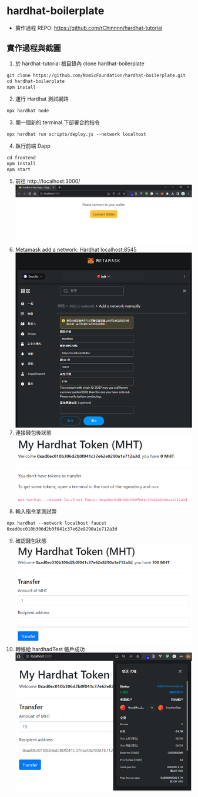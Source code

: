 # hardhat-boilerplate
- 實作過程 REPO: https://github.com/rChinnnn/hardhat-tutorial

## 實作過程與截圖
1. 於 hardhat-tutorial 根目錄內 clone hardhat-boilerplate
```
git clone https://github.com/NomicFoundation/hardhat-boilerplate.git
cd hardhat-boilerplate
npm install
```
2. 運行 Hardhat 測試網路
```
npx hardhat node
```
3. 開一個新的 terminal 下部署合約指令
```
npx hardhat run scripts/deploy.js --network localhost
```
4. 執行前端 Dapp
```
cd frontend
npm install
npm start
```
5. 前往 http://localhost:3000/
![](./screenshots/1.png)
6. Metamask add a network: Hardhat localhost:8545
![](./screenshots/2.png)
7. 連接錢包後狀態
![](./screenshots/3.png)
8. 輸入指令拿測試幣
```
npx hardhat --network localhost faucet 0xad0ec010b306d2b0f041c37e62e8290a1e712a3d
```
9. 確認錢包狀態
![](./screenshots/4.png)
10. 轉帳給 hardhadTest 帳戶成功
![](./screenshots/5.png)
